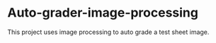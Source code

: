 # Auto-grader-image-processing
This project uses image processing to auto grade a test sheet image. 
